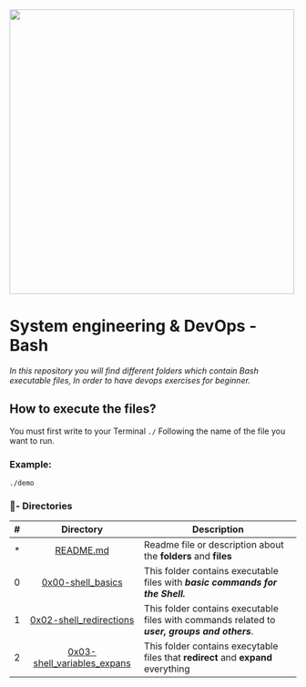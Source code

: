 <img src="https://cdn.dribbble.com/users/1285930/screenshots/4040291/bash-logo-by-vd_1x.png" high="" width="500">

# System engineering & DevOps - Bash

_In this repository you will find different folders which contain Bash executable files, In order to have devops exercises for beginner._

## How to execute the files?

You must first write to your Terminal `./` Following the name of the file you want to run.

### Example:
```
./demo
```

### :file_folder:- Directories

#|Directory|Description
---|:---:|---
*|[README.md](./README.md)| Readme file or description about the **folders** and __files__
0|[0x00-shell_basics](./0x00-shell_basics)|This folder contains executable files with **_basic commands for the Shell._**
1|[0x02-shell_redirections](./0x01-shell_permissions)| This folder contains executable files with commands related to **_user, groups and others_**.
2|[0x03-shell_variables_expans](./0x03-shell_variables_expansions)| This folder contains execytable files that **redirect** and **expand** everything
